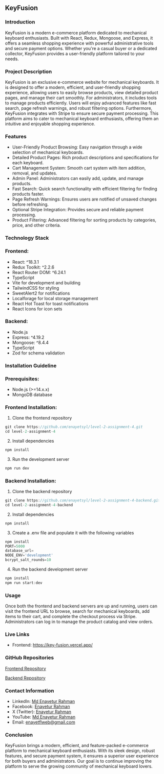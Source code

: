 ## KeyFusion

### Introduction

KeyFusion is a modern e-commerce platform dedicated to mechanical keyboard enthusiasts. Built with React, Redux, Mongoose, and Express, it offers a seamless shopping experience with powerful administrative tools and secure payment options. Whether you're a casual buyer or a dedicated collector, KeyFusion provides a user-friendly platform tailored to your needs.

### Project Description

KeyFusion is an exclusive e-commerce website for mechanical keyboards. It is designed to offer a modern, efficient, and user-friendly shopping experience, allowing users to easily browse products, view detailed product pages, and manage their cart smoothly. For administrators, it includes tools to manage products efficiently. Users will enjoy advanced features like fast search, page refresh warnings, and robust filtering options. Furthermore, KeyFusion integrates with Stripe to ensure secure payment processing. This platform aims to cater to mechanical keyboard enthusiasts, offering them an intuitive and enjoyable shopping experience.

### Features

- User-Friendly Product Browsing: Easy navigation through a wide selection of mechanical keyboards.
- Detailed Product Pages: Rich product descriptions and specifications for each keyboard.
- Cart Management System: Smooth cart system with item addition, removal, and updates.
- Admin Panel: Administrators can easily add, update, and manage products.
- Fast Search: Quick search functionality with efficient filtering for finding products faster.
- Page Refresh Warnings: Ensures users are notified of unsaved changes before refreshing.
- Optional Stripe Integration: Provides secure and reliable payment processing.
- Product Filtering: Advanced filtering for sorting products by categories, price, and other criteria.

### Technology Stack

### Frontend:
- React: ^18.3.1
- Redux Toolkit: ^2.2.6
- React Router DOM: ^6.24.1
- TypeScript
- Vite for development and building
- TailwindCSS for styling
- SweetAlert2 for notifications
- Localforage for local storage management
- React Hot Toast for toast notifications
- React Icons for icon sets

### Backend:

- Node.js
- Express: ^4.19.2
- Mongoose: ^8.4.4
- TypeScript
- Zod for schema validation

### Installation Guideline

### Prerequisites:
- Node.js (>=14.x.x)
- MongoDB database

### Frontend Installation:
1. Clone the frontend repository
```javascript
git clone https://github.com/enayetsyl/level-2-assignment-4.git
cd level-2-assignment-4
```
2. Install dependencies

```javascript
npm install
```
3. Run the development server
```javascript
npm run dev
```

### Backend Installation:

1. Clone the backend repository
```javascript
git clone https://github.com/enayetsyl/level-2-assignment-4-backend.git
cd level-2-assignment-4-backend
```
2. Install dependencies
```javascript
npm install
```
3. Create a .env file and populate it with the following variables

```javascript
npm install
PORT=5000
database_url=
NODE_ENV='development'
bcrypt_salt_rounds=10
```
4. Run the backend development server
```javascript
npm install
npm run start:dev
```

### Usage

Once both the frontend and backend servers are up and running, users can visit the frontend URL to browse, search for mechanical keyboards, add items to their cart, and complete the checkout process via Stripe. Administrators can log in to manage the product catalog and view orders.

### Live Links

- Frontend: https://key-fusion.vercel.app/

### GitHub Repositories

[Frontend Repository](https://github.com/enayetsyl/level-2-assignment-4.git)

[Backend Repository](https://github.com/enayetsyl/level-2-assignment-4-backend.git)

### Contact Information
- LinkedIn: [Md Enayetur Rahman](https://www.linkedin.com/in/enayetur-rahman-8880b6270/)
- Facebook: [Enayetur Rahman](https://www.facebook.com/profile.php?id=100094416483981)
- X (Twitter): [Enayetur Rahman](https://x.com/enayetu_syl)
- YouTube: [Md Enayetur Rahman](https://www.youtube.com/@MdEnayeturRahman)
- Email: enayetflweb@gmail.com

### Conclusion

KeyFusion brings a modern, efficient, and feature-packed e-commerce platform to mechanical keyboard enthusiasts. With its sleek design, robust features, and secure payment system, it ensures a superior user experience for both buyers and administrators. Our goal is to continue improving the platform to serve the growing community of mechanical keyboard lovers.
